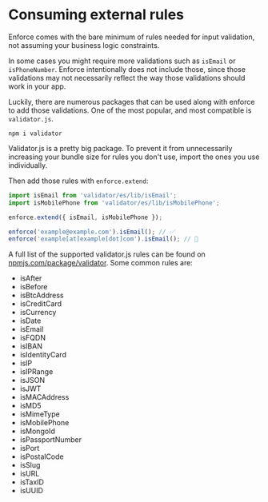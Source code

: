 # Consuming external rules

Enforce comes with the bare minimum of rules needed for input validation, not assuming your business logic constraints.

In some cases you might require more validations such as `isEmail` or `isPhoneNumber`. Enforce intentionally does not include those, since those validations may not necessarily reflect the way those validations should work in your app.

Luckily, there are numerous packages that can be used along with enforce to add those validations. One of the most popular, and most compatible is `validator.js`.

```
npm i validator
```

Validator.js is a pretty big package. To prevent it from unnecessarily increasing your bundle size for rules you don't use, import the ones you use individually.

Then add those rules with `enforce.extend`:

```js
import isEmail from 'validator/es/lib/isEmail';
import isMobilePhone from 'validator/es/lib/isMobilePhone';

enforce.extend({ isEmail, isMobilePhone });

enforce('example@example.com').isEmail(); // ✅
enforce('example[at]example[dot]com').isEmail(); // 🚨
```

A full list of the supported validator.js rules can be found on [npmjs.com/package/validator](https://www.npmjs.com/package/validator). Some common rules are:

- isAfter
- isBefore
- isBtcAddress
- isCreditCard
- isCurrency
- isDate
- isEmail
- isFQDN
- isIBAN
- isIdentityCard
- isIP
- isIPRange
- isJSON
- isJWT
- isMACAddress
- isMD5
- isMimeType
- isMobilePhone
- isMongoId
- isPassportNumber
- isPort
- isPostalCode
- isSlug
- isURL
- isTaxID
- isUUID
